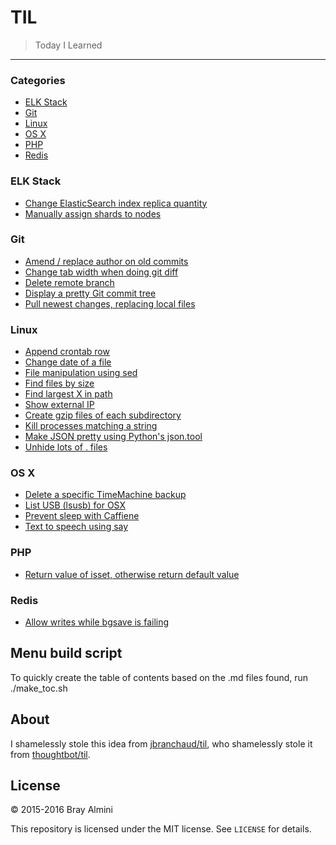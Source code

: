 # TIL

> Today I Learned

---

### Categories

* [ELK Stack](#elk-stack)
* [Git](#git)
* [Linux](#linux)
* [OS X](#os-x)
* [PHP](#php)
* [Redis](#redis)


### ELK Stack
 - [Change ElasticSearch index replica quantity](ELK_Stack/changeReplicaQuantity.md)
 - [Manually assign shards to nodes](ELK_Stack/manualShardAssignment.md)

### Git
 - [Amend / replace author on old commits](Git/amend-old-author.md)
 - [Change tab width when doing git diff](Git/change-tab-width.md)
 - [Delete remote branch](Git/delete-remote-branch.md)
 - [Display a pretty Git commit tree](Git/pretty-commit-tree.md)
 - [Pull newest changes, replacing local files](Git/pull-new-and-replace.md)

### Linux
 - [Append crontab row](Linux/append-crontab.md)
 - [Change date of a file](Linux/change-file-date.md)
 - [File manipulation using sed](Linux/file-manipulation-using-sed.md)
 - [Find files by size](Linux/find-by-size.md)
 - [Find largest X in path](Linux/find-largest-stuff.md)
 - [Show external IP](Linux/get-public-ip.md)
 - [Create gzip files of each subdirectory](Linux/gzip-directories.md)
 - [Kill processes matching a string](Linux/kill-by-string-match.md)
 - [Make JSON pretty using Python's json.tool](Linux/pythonJsonTool.md)
 - [Unhide lots of . files](Linux/unhide-many-files.md)

### OS X
 - [Delete a specific TimeMachine backup](OS_X/deleteATimeMachineBackup.md)
 - [List USB (lsusb) for OSX](OS_X/lsusbForOSX.md)
 - [Prevent sleep with Caffiene](OS_X/preventSleepWithCaffiene.md)
 - [Text to speech using say](OS_X/textToSpeech.md)

### PHP
 - [Return value of isset, otherwise return default value](PHP/isSetOrDefault.md)

### Redis
 - [Allow writes while bgsave is failing](Redis/allowWritesWhenBGSaveFails.md)


## Menu build script

To quickly create the table of contents based on the .md files found, run ./make_toc.sh

## About

I shamelessly stole this idea from [jbranchaud/til](https://github.com/jbranchaud/til), who shamelessly stole it from [thoughtbot/til](https://github.com/thoughtbot/til).

## License

&copy; 2015-2016 Bray Almini

This repository is licensed under the MIT license. See `LICENSE` for details.